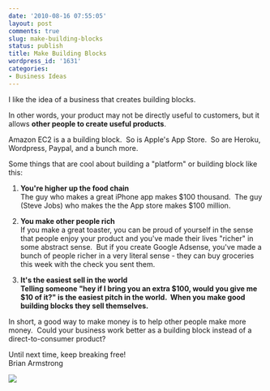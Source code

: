 ```yaml
---
date: '2010-08-16 07:55:05'
layout: post
comments: true
slug: make-building-blocks
status: publish
title: Make Building Blocks
wordpress_id: '1631'
categories:
- Business Ideas
---
```


I like the idea of a business that creates building blocks.




In other words, your product may not be directly useful to customers, but it allows **other people to create useful products**.




Amazon EC2 is a a building block.  So is Apple's App Store.  So are Heroku, Wordpress, Paypal, and a bunch more.




Some things that are cool about building a "platform" or building block like this:




  1. **You're higher up the food chain**  
The guy who makes a great iPhone app makes $100 thousand.  The guy (Steve Jobs) who makes the the App store makes $100 million.  

  2. **You make other people rich**  
If you make a great toaster, you can be proud of yourself in the sense that people enjoy your product and you've made their lives "richer" in some abstract sense.  But if you create Google Adsense, you've made a bunch of people richer in a very literal sense - they can buy groceries this week with the check you sent them.  

  3. **It's the easiest sell in the world  
Telling someone "hey if I bring you an extra $100, would you give me $10 of it?" is the easiest pitch in the world.  When you make good building blocks they sell themselves.**



In short, a good way to make money is to help other people make more money.  Could your business work better as a building block instead of a direct-to-consumer product?




Until next time, keep breaking free!  
Brian Armstrong




[![](http://s3.amazonaws.com/oldbloguploads/2010/08/building_blocks.jpg)](http://s3.amazonaws.com/oldbloguploads/2010/08/building_blocks.jpg)

  

